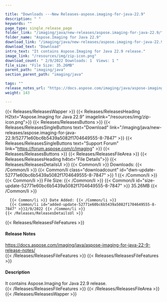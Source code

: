 ```yaml
---

title: "Downloads ---New Releases-aspose.imaging-for-java-22.9"
description: " "
keywords: ""
page_type: single_release_page
folder_link: "/imaging/java/new-releases/aspose.imaging-for-java-22.9/"
folder_name: "Aspose.Imaging for Java 22.9"
download_link: "/imaging/java/new-releases/aspose.imaging-for-java-22.9/52771e60bc6b5439a5082f1704649555-8-7847"
download_text: "Download"
intro_text: "It contains Aspose.Imaging for Java 22.9 release."
image_link: "/resources/img/zip-icon.png"
download_count: " 2/9/2022 Downloads: 1  Views: 1 "
file_size: "File Size: 35.26MB"
parent_path: "imaging/java"
section_parent_path: "imaging/java"

tags: ""
release_notes_url: "https://docs.aspose.com/imaging/java/aspose-imaging-for-java-22-9-release-notes/"
weight: 143

---
```


{{< Releases/ReleasesWapper >}}
  {{< Releases/ReleasesHeading H2txt="Aspose.Imaging for Java 22.9" imagelink="/resources/img/zip-icon.png">}}
  {{< Releases/ReleasesButtons >}}
    {{< Releases/ReleasesSingleButtons text="Download" link="/imaging/java/new-releases/aspose.imaging-for-java-22.9/52771e60bc6b5439a5082f1704649555-8-7847" >}}
    {{< Releases/ReleasesSingleButtons text="Support Forum" link="https://forum.aspose.com/c/imaging" >}}
  {{< Releases/ReleasesButtons >}}
  {{< Releases/ReleasesFileArea >}}
    {{< Releases/ReleasesHeading h4txt="File Details">}}
    {{< Releases/ReleasesDetailsUl >}}
      {{< Common/li >}} Downloads: {{< /Common/li >}}
      {{< Common/li class="downloadcount" id="dwn-update-52771e60bc6b5439a5082f1704649555-8-7847" >}} 1 {{< /Common/li >}}
      {{< Common/li >}} File Size: {{< /Common/li >}}
      {{< Common/li id="size-update-52771e60bc6b5439a5082f1704649555-8-7847" >}} 35.26MB {{< /Common/li >}}

      {{< Common/li >}} Date Added: {{< /Common/li >}}
      {{< Common/li id="added-update-52771e60bc6b5439a5082f1704649555-8-7847" >}}2/9/2022 {{< /Common/li >}}
    {{< /Releases/ReleasesDetailsUl >}}

  {{< Releases/ReleasesFileFeatures >}}
      <h4>Release Notes</h4><div><a href='https://docs.aspose.com/imaging/java/aspose-imaging-for-java-22-9-release-notes/'>https://docs.aspose.com/imaging/java/aspose-imaging-for-java-22-9-release-notes/</a></div>
  {{< /Releases/ReleasesFileFeatures >}}
  {{< Releases/ReleasesFileFeatures >}}
      <h4>Description</h4><div class="HTMLDescription">It contains Aspose.Imaging for Java 22.9 release.</div>
  {{< /Releases/ReleasesFileFeatures >}}
 {{< /Releases/ReleasesFileArea >}}
{{< /Releases/ReleasesWapper >}}


